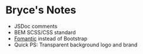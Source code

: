 # Bryce's Notes

- JSDoc comments
- BEM SCSS/CSS standard
- [Fomantic](https://fomantic-ui.com/) instead of Bootstrap
- Quick PS: Transparent background logo and brand
